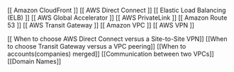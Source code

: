 [[ Amazon CloudFront ]]
[[ AWS Direct Connect ]]
[[ Elastic Load Balancing (ELB) ]]
[[ AWS Global Accelerator ]]
[[ AWS PrivateLink ]]
[[ Amazon Route 53 ]]
[[ AWS Transit Gateway ]]
[[ Amazon VPC ]]
[[ AWS VPN ]]

[[ When to choose AWS Direct Connect versus a Site-to-Site VPN]]
[[When to choose Transit Gateway versus a VPC peering]]
[[When to accounts(companies) merged]]
[[Communication between two VPCs]]
[[Domain Names]]
